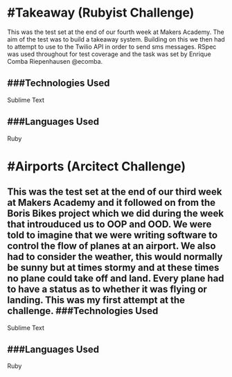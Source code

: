 #Takeaway (Rubyist Challenge) 
=================

This was the test set at the end of our fourth week at Makers Academy. The aim of the test was to build a takeaway system. Building on this we then had to attempt to use to the Twilio API in order to send sms messages. RSpec was used throughout for test coverage and the task was set by Enrique Comba Riepenhausen @ecomba.

###Technologies Used
----------

Sublime Text

###Languages Used
----------
Ruby


#Airports (Arcitect Challenge) 
=================

This was the test set at the end of our third week at Makers Academy and it followed on from the Boris Bikes project which we did during the week that introuduced us to OOP and OOD. We were told to imagine that we were writing software to control the flow of planes at an airport. We also had to consider the weather, this would normally be sunny but at times stormy and at these times no plane could take off and land. Every plane had to have a status as to whether it was flying or landing. This was my first attempt at the challenge.
###Technologies Used
----------

Sublime Text

###Languages Used
----------
Ruby
